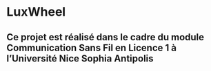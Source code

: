 # LuxWheel

## Ce projet est réalisé dans le cadre du module Communication Sans Fil en Licence 1 à l’Université Nice Sophia Antipolis


